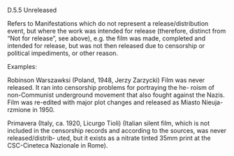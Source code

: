 D.5.5 Unreleased

Refers  to  Manifestations  which  do  not  represent  a  release/distribution  event,  but
where the work was intended for release (therefore, distinct from “Not for release”, see
above), e.g. the film was made, completed and intended for release, but was not then
released due to censorship or political impediments, or other reason.

Examples:

Robinson Warszawksi (Poland, 1948, Jerzy Zarzycki)
Film  was  never  released.  It  ran  into  censorship  problems  for  portraying  the  he-
roism  of  non-Communist  underground  movement  that  also  fought  against  the
Nazis. Film was re-edited with major plot changes and released as Miasto Nieuja-
rzmione in 1950.

Primavera (Italy, ca. 1920, Licurgo Tioli) (Italian silent film, which is not included in
the censorship records and according to the sources, was never released/distrib-
uted, but it exists as a nitrate tinted 35mm print at the CSC-Cineteca Nazionale
in Rome).
